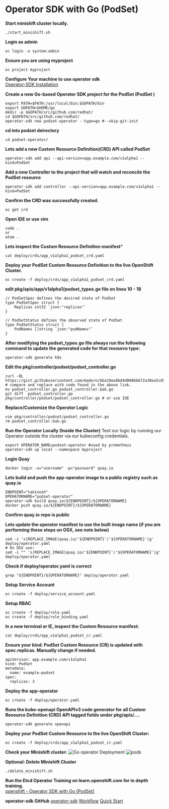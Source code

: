 # Operator SDK with Go (PodSet)
**Start minishift cluster locally.**  
```
./start_minishift.sh
```

**Login as admin**  
```
oc login -u system:admin
```
**Ensure you are using myproject**
```
oc project myproject
```

**Configure Your machine to use operator sdk**  
[Operator-SDK Installation](operator-sdk-installation.md)

**Create a new Go-based Operator SDK project for the PodSet (PodSet )**
```
export PATH=$PATH:/usr/local/bin:$GOPATH/bin
export GOPATH=$HOME/go
mkdir -p $GOPATH/src/github.com/redhat/
cd $GOPATH/src/github.com/redhat/
operator-sdk new podset-operator --type=go #--skip-git-init
```
**cd into podset deirectory**
```
cd podset-operator/
```

**Lets add a new Custom Resource Definition(CRD) API called PodSet**
```
operator-sdk add api --api-version=app.example.com/v1alpha1 --kind=PodSet
```
**Add a new Controller to the project that will watch and reconcile the PodSet resource**
```
operator-sdk add controller --api-version=app.example.com/v1alpha1 --kind=PodSet
```

**Confirm the CRD was successfully created.**
```
oc get crd
```

**Open IDE or use vim**
```
code .
or
atom .
```

**Lets inspect the Custom Resource Definition manifest***
```
cat deploy/crds/app_v1alpha1_podset_crd.yaml
```

**Deploy your PodSet Custom Resource Definition to the live OpenShift Cluster.**
```
oc create -f deploy/crds/app_v1alpha1_podset_crd.yaml
```

**edit pkg/apis/app/v1alpha1/podset_types.go file on lines 10 - 18**
```
// PodSetSpec defines the desired state of PodSet
type PodSetSpec struct {
    Replicas int32 `json:"replicas"`
}

// PodSetStatus defines the observed state of PodSet
type PodSetStatus struct {
    PodNames []string `json:"podNames"`
}
```
**After modifying the podset_types.go file always run the following command to update the generated code for that resource type:**
```
operator-sdk generate k8s
```

**Edit the  pkg/controller/podset/podset_controller.go**
```
curl -OL https://gist.githubusercontent.com/madorn/bba19ea9bd4d0086b672a38ea5c65422/raw/a663f0f8a67c544134460c203f50d26b746faed4/podset_controller.go
# compare and replace with code found in the above link.
mv podset_controller.go podset_controller.bak.go
git diff  podset_controller.go pkg/controller/podset/podset_controller.go # or use IDE
```

**Replace/Customize the Operator Logic**
```
vim pkg/controller/podset/podset_controller.go
rm podset_controller.bak.go
```

**Run the Operator Locally (Inside the Cluster)**
Test our logic by running our Operator outside the cluster via our kubeconfig credentials.
```
export OPERATOR_NAME=podset-operator #used by prometheus
operator-sdk up local --namespace myproject
```

**Login Quay**
```
docker login -u="username" -p="password" quay.io
```

**Lets build and push the app-operator image to a public registry such as quay.io**
```
ENDPOINT="takinosh"
OPERATORNAME="podset-operator"
operator-sdk build quay.io/${ENDPOINT}/${OPERATORNAME}
docker push quay.io/${ENDPOINT}/${OPERATORNAME}
```
**Confirm quay.io repo is public**

**Lets update the operator manifest to use the built image name (if you are performing these steps on OSX, see note below)**
```
sed -i 's|REPLACE_IMAGE|quay.io/'${ENDPOINT}'/'${OPERATORNAME}'|g' deploy/operator.yaml
# On OSX use:
sed -i "" 's|REPLACE_IMAGE|quay.io/'${ENDPOINT}'/'${OPERATORNAME}'|g' deploy/operator.yaml
```

**Check if deploy/operator.yaml is correct**
```
grep "${ENDPOINT}/${OPERATORNAME}" deploy/operator.yaml
```

**Setup Service Account**
```
oc create -f deploy/service_account.yaml
```
**Setup RBAC**
```
oc create -f deploy/role.yaml
oc create -f deploy/role_binding.yaml
```

**In a new terminal or IE, inspect the Custom Resource manifest:**
```
cat deploy/crds/app_v1alpha1_podset_cr.yaml
```

**Ensure your kind: PodSet Custom Resource (CR) is updated with spec.replicas. Manually change if needed.**
```
apiVersion: app.example.com/v1alpha1
kind: PodSet
metadata:
  name: example-podset
spec:
  replicas: 3
```

**Deploy the app-operator**
```
oc create -f deploy/operator.yaml
```

**Runs the kube-openapi OpenAPIv3 code generator for all Custom Resource Definition (CRD) API tagged fields under pkg/apis/....**
```
operator-sdk generate openapi
```

**Deploy your PodSet Custom Resource to the live OpenShift Cluster:**
```
oc create -f deploy/crds/app_v1alpha1_podset_cr.yaml
```
**Check your Minishift cluster:**
![Go operator Deployment ](https://github.com/tosin2013/openshift-demos/blob/master/images/go-operator-deployment.png?raw=true)
![pods](https://github.com/tosin2013/openshift-demos/blob/master/images/go-operator.png?raw=true)

**Optional: Delete Minishift Cluster**  
```
./delete_minishift.sh
```

**Run the Etcd Operator Training on learn.openshift.com for in depth training.**  
[openshift - Operator SDK with Go (PodSet)](https://learn.openshift.com/operatorframework/go-operator-podset/)

**operator-sdk GitHub**
[operator-sdk](https://github.com/operator-framework/operator-sdk)
[Workflow](https://github.com/operator-framework/operator-sdk#workflow)
[Quick Start](https://github.com/operator-framework/operator-sdk#quick-start)
